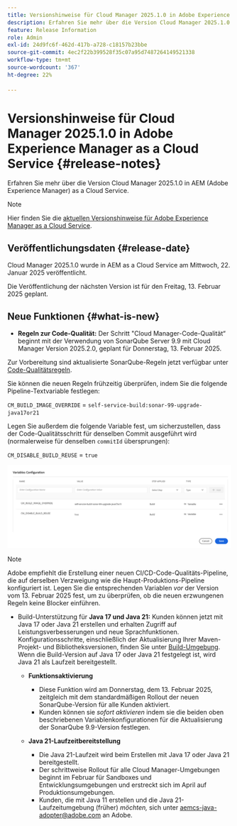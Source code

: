 ```yaml
---
title: Versionshinweise für Cloud Manager 2025.1.0 in Adobe Experience Manager as a Cloud Service
description: Erfahren Sie mehr über die Version Cloud Manager 2025.1.0 in AEM as a Cloud Service.
feature: Release Information
role: Admin
exl-id: 24d9fc6f-462d-417b-a728-c18157b23bbe
source-git-commit: 4ec2f22b399528f35c07a95d7487264149521338
workflow-type: tm+mt
source-wordcount: '367'
ht-degree: 22%

---
```


# Versionshinweise für Cloud Manager 2025.1.0 in Adobe Experience Manager as a Cloud Service {#release-notes}

Erfahren Sie mehr über die Version Cloud Manager 2025.1.0 in AEM (Adobe Experience Manager) as a Cloud Service.

>[!NOTE]
>
>Hier finden Sie die [aktuellen Versionshinweise für Adobe Experience Manager as a Cloud Service](/help/release-notes/release-notes-cloud/release-notes-current.md).

## Veröffentlichungsdaten {#release-date}

Cloud Manager 2025.1.0 wurde in AEM as a Cloud Service am Mittwoch, 22. Januar 2025 veröffentlicht.

Die Veröffentlichung der nächsten Version ist für den Freitag, 13. Februar 2025 geplant.


## Neue Funktionen {#what-is-new}

* **Regeln zur Code-Qualität:** Der Schritt &quot;Cloud Manager-Code-Qualität“ beginnt mit der Verwendung von SonarQube Server 9.9 mit Cloud Manager Version 2025.2.0, geplant für Donnerstag, 13. Februar 2025.

Zur Vorbereitung sind aktualisierte SonarQube-Regeln jetzt verfügbar unter [Code-Qualitätsregeln](/help/implementing/cloud-manager/code-quality-testing.md#understanding-code-quality-rules).

Sie können die neuen Regeln frühzeitig überprüfen, indem Sie die folgende Pipeline-Textvariable festlegen:

`CM_BUILD_IMAGE_OVERRIDE` = `self-service-build:sonar-99-upgrade-java17or21`

Legen Sie außerdem die folgende Variable fest, um sicherzustellen, dass der Code-Qualitätsschritt für denselben Commit ausgeführt wird (normalerweise für denselben `commitId` übersprungen):

`CM_DISABLE_BUILD_REUSE` = `true`

![Seite Variablenkonfiguration](/help/implementing/cloud-manager/release-notes/assets/variables-config.png)

>[!NOTE]
>
>Adobe empfiehlt die Erstellung einer neuen CI/CD-Code-Qualitäts-Pipeline, die auf derselben Verzweigung wie die Haupt-Produktions-Pipeline konfiguriert ist. Legen Sie die entsprechenden Variablen *vor* der Version vom 13. Februar 2025 fest, um zu überprüfen, ob die neuen erzwungenen Regeln keine Blocker einführen.

* Build-Unterstützung für **Java 17 und Java 21:** Kunden können jetzt mit Java 17 oder Java 21 erstellen und erhalten Zugriff auf Leistungsverbesserungen und neue Sprachfunktionen. Konfigurationsschritte, einschließlich der Aktualisierung Ihrer Maven-Projekt- und Bibliotheksversionen, finden Sie unter [Build-Umgebung](/help/implementing/cloud-manager/getting-access-to-aem-in-cloud/build-environment-details.md). Wenn die Build-Version auf Java 17 oder Java 21 festgelegt ist, wird Java 21 als Laufzeit bereitgestellt.

   * **Funktionsaktivierung**
      * Diese Funktion wird am Donnerstag, dem 13. Februar 2025, zeitgleich mit dem standardmäßigen Rollout der neuen SonarQube-Version für alle Kunden aktiviert.
      * Kunden können sie *sofort aktivieren* indem sie die beiden oben beschriebenen Variablenkonfigurationen für die Aktualisierung der SonarQube 9.9-Version festlegen.

   * **Java 21-Laufzeitbereitstellung**
      * Die Java 21-Laufzeit wird beim Erstellen mit Java 17 oder Java 21 bereitgestellt.
      * Der schrittweise Rollout für alle Cloud Manager-Umgebungen beginnt im Februar für Sandboxes und Entwicklungsumgebungen und erstreckt sich im April auf Produktionsumgebungen.
      * Kunden, die mit Java 11 erstellen und die Java 21-Laufzeitumgebung (früher) *möchten,* sich unter [aemcs-java-adopter@adobe.com](mailto:aemcs-java-adopter@adobe.com) an Adobe.


<!-- ## Early adoption program {#early-adoption}

Be a part of Cloud Manager's early adoption program and have a chance to test upcoming features. -->

<!-- ## Bug fixes -->




<!-- ## Known issues {#known-issues} -->
